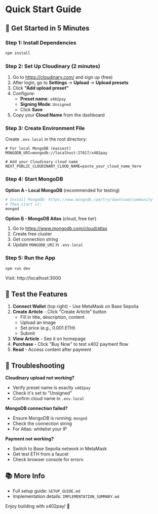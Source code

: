 # Quick Start Guide

## 🚀 Get Started in 5 Minutes

### Step 1: Install Dependencies
```bash
npm install
```

### Step 2: Set Up Cloudinary (2 minutes)

1. Go to https://cloudinary.com/ and sign up (free)
2. After login, go to **Settings** → **Upload** → **Upload presets**
3. Click **"Add upload preset"**
4. Configure:
   - **Preset name**: `x402pay`
   - **Signing Mode**: `Unsigned`
   - Click **Save**
5. Copy your **Cloud Name** from the dashboard

### Step 3: Create Environment File

Create `.env.local` in the root directory:

```env
# For local MongoDB (easiest)
MONGODB_URI=mongodb://localhost:27017/x402pay

# Add your Cloudinary cloud name
NEXT_PUBLIC_CLOUDINARY_CLOUD_NAME=paste_your_cloud_name_here
```

### Step 4: Start MongoDB

**Option A - Local MongoDB** (recommended for testing)
```bash
# Install MongoDB: https://www.mongodb.com/try/download/community
# Then start it:
mongod
```

**Option B - MongoDB Atlas** (cloud, free tier)
1. Go to https://www.mongodb.com/cloud/atlas
2. Create free cluster
3. Get connection string
4. Update `MONGODB_URI` in `.env.local`

### Step 5: Run the App
```bash
npm run dev
```

Visit: http://localhost:3000

## 🎯 Test the Features

1. **Connect Wallet** (top right) - Use MetaMask on Base Sepolia
2. **Create Article** - Click "Create Article" button
   - Fill in title, description, content
   - Upload an image
   - Set price (e.g., 0.001 ETH)
   - Submit
3. **View Article** - See it on homepage
4. **Purchase** - Click "Buy Now" to test x402 payment flow
5. **Read** - Access content after payment

## 🔧 Troubleshooting

**Cloudinary upload not working?**
- Verify preset name is exactly `x402pay`
- Check it's set to "Unsigned"
- Confirm cloud name in `.env.local`

**MongoDB connection failed?**
- Ensure MongoDB is running: `mongod`
- Check the connection string
- For Atlas: whitelist your IP

**Payment not working?**
- Switch to Base Sepolia network in MetaMask
- Get test ETH from a faucet
- Check browser console for errors

## 📚 More Info

- Full setup guide: `SETUP_GUIDE.md`
- Implementation details: `IMPLEMENTATION_SUMMARY.md`

Enjoy building with x402pay! 🎉

